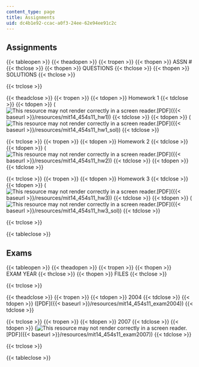 ```yaml
---
content_type: page
title: Assignments
uid: dc4b1e92-ccac-a0f3-24ee-62e94ee91c2c
---
```


Assignments
-----------

{{< tableopen >}}
{{< theadopen >}}
{{< tropen >}}
{{< thopen >}}
ASSN #
{{< thclose >}}
{{< thopen >}}
QUESTIONS
{{< thclose >}}
{{< thopen >}}
SOLUTIONS
{{< thclose >}}

{{< trclose >}}

{{< theadclose >}}
{{< tropen >}}
{{< tdopen >}}
Homework 1
{{< tdclose >}}
{{< tdopen >}}
(![This resource may not render correctly in a screen reader.](/images/inacessible.gif)[PDF]({{< baseurl >}}/resources/mit14_454s11_hw1))
{{< tdclose >}}
{{< tdopen >}}
(![This resource may not render correctly in a screen reader.](/images/inacessible.gif)[PDF]({{< baseurl >}}/resources/mit14_454s11_hw1_sol))
{{< tdclose >}}

{{< trclose >}}
{{< tropen >}}
{{< tdopen >}}
Homework 2
{{< tdclose >}}
{{< tdopen >}}
(![This resource may not render correctly in a screen reader.](/images/inacessible.gif)[PDF]({{< baseurl >}}/resources/mit14_454s11_hw2))
{{< tdclose >}}
{{< tdopen >}}
 
{{< tdclose >}}

{{< trclose >}}
{{< tropen >}}
{{< tdopen >}}
Homework 3
{{< tdclose >}}
{{< tdopen >}}
(![This resource may not render correctly in a screen reader.](/images/inacessible.gif)[PDF]({{< baseurl >}}/resources/mit14_454s11_hw3))
{{< tdclose >}}
{{< tdopen >}}
(![This resource may not render correctly in a screen reader.](/images/inacessible.gif)[PDF]({{< baseurl >}}/resources/mit14_454s11_hw3_sol))
{{< tdclose >}}

{{< trclose >}}

{{< tableclose >}}

Exams
-----

{{< tableopen >}}
{{< theadopen >}}
{{< tropen >}}
{{< thopen >}}
EXAM YEAR
{{< thclose >}}
{{< thopen >}}
FILES
{{< thclose >}}

{{< trclose >}}

{{< theadclose >}}
{{< tropen >}}
{{< tdopen >}}
2004
{{< tdclose >}}
{{< tdopen >}}
([PDF]({{< baseurl >}}/resources/mit14_454s11_exam2004))
{{< tdclose >}}

{{< trclose >}}
{{< tropen >}}
{{< tdopen >}}
2007
{{< tdclose >}}
{{< tdopen >}}
(![This resource may not render correctly in a screen reader.](/images/inacessible.gif)[PDF]({{< baseurl >}}/resources/mit14_454s11_exam2007))
{{< tdclose >}}

{{< trclose >}}

{{< tableclose >}}